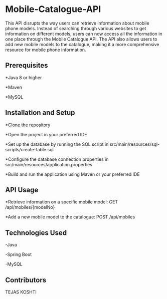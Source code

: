 # Mobile-Catalogue-API

This API disrupts the way users can retrieve information about mobile phone models. Instead of searching through various websites to get information on different models, users can now access all the information in one place through the Mobile Catalogue API. The API also allows users to add new mobile models to the catalogue, making it a more comprehensive resource for mobile phone information.

## Prerequisites
*Java 8 or higher

*Maven

*MySQL

## Installation and Setup
*Clone the repository

*Open the project in your preferred IDE

*Set up the database by running the SQL script in src/main/resources/sql-scripts/create-table.sql

*Configure the database connection properties in src/main/resources/application.properties

*Build and run the application using Maven or your preferred IDE

## API Usage
*Retrieve information on a specific mobile model: GET /api/mobiles/{modelNo}

*Add a new mobile model to the catalogue: POST /api/mobiles

## Technologies Used
-Java

-Spring Boot

-MySQL

## Contributors
TEJAS KOSHTI
